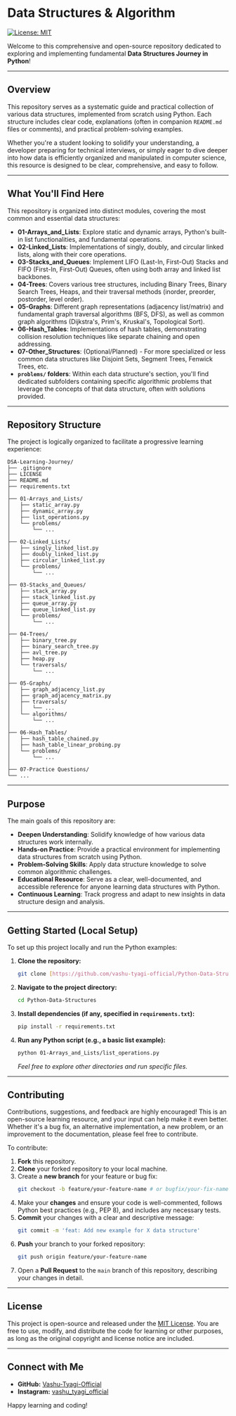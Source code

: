 # Data Structures & Algorithm 

[![License: MIT](https://img.shields.io/badge/License-MIT-yellow.svg)](LICENSE)

Welcome to this comprehensive and open-source repository dedicated to exploring and implementing fundamental **Data Structures Journey in Python**!

---

## Overview

This repository serves as a systematic guide and practical collection of various data structures, implemented from scratch using Python. Each structure includes clear code, explanations (often in companion `README.md` files or comments), and practical problem-solving examples.

Whether you're a student looking to solidify your understanding, a developer preparing for technical interviews, or simply eager to dive deeper into how data is efficiently organized and manipulated in computer science, this resource is designed to be clear, comprehensive, and easy to follow.

---

## What You'll Find Here

This repository is organized into distinct modules, covering the most common and essential data structures:

- **01-Arrays_and_Lists**: Explore static and dynamic arrays, Python's built-in list functionalities, and fundamental operations.
- **02-Linked_Lists**: Implementations of singly, doubly, and circular linked lists, along with their core operations.
- **03-Stacks_and_Queues**: Implement LIFO (Last-In, First-Out) Stacks and FIFO (First-In, First-Out) Queues, often using both array and linked list backbones.
- **04-Trees**: Covers various tree structures, including Binary Trees, Binary Search Trees, Heaps, and their traversal methods (inorder, preorder, postorder, level order).
- **05-Graphs**: Different graph representations (adjacency list/matrix) and fundamental graph traversal algorithms (BFS, DFS), as well as common graph algorithms (Dijkstra's, Prim's, Kruskal's, Topological Sort).
- **06-Hash_Tables**: Implementations of hash tables, demonstrating collision resolution techniques like separate chaining and open addressing.
- **07-Other_Structures**: (Optional/Planned) - For more specialized or less common data structures like Disjoint Sets, Segment Trees, Fenwick Trees, etc.
- **`problems/` folders**: Within each data structure's section, you'll find dedicated subfolders containing specific algorithmic problems that leverage the concepts of that data structure, often with solutions provided.

---

## Repository Structure

The project is logically organized to facilitate a progressive learning experience:

```
DSA-Learning-Journey/
├── .gitignore
├── LICENSE
├── README.md
├── requirements.txt
│
├── 01-Arrays_and_Lists/
│   ├── static_array.py
│   ├── dynamic_array.py
│   ├── list_operations.py
│   └── problems/
│       └── ...
│
├── 02-Linked_Lists/
│   ├── singly_linked_list.py
│   ├── doubly_linked_list.py
│   ├── circular_linked_list.py
│   └── problems/
│       └── ...
│
├── 03-Stacks_and_Queues/
│   ├── stack_array.py
│   ├── stack_linked_list.py
│   ├── queue_array.py
│   ├── queue_linked_list.py
│   └── problems/
│       └── ...
│
├── 04-Trees/
│   ├── binary_tree.py
│   ├── binary_search_tree.py
│   ├── avl_tree.py
│   ├── heap.py
│   └── traversals/
│       └── ...
│
├── 05-Graphs/
│   ├── graph_adjacency_list.py
│   ├── graph_adjacency_matrix.py
│   ├── traversals/
│   │   └── ...
│   └── algorithms/
│       └── ...
│
├── 06-Hash_Tables/
│   ├── hash_table_chained.py
│   ├── hash_table_linear_probing.py
│   └── problems/
│       └── ...
│
├── 07-Practice Questions/
└── ...
```

---

## Purpose

The main goals of this repository are:

- **Deepen Understanding**: Solidify knowledge of how various data structures work internally.
- **Hands-on Practice**: Provide a practical environment for implementing data structures from scratch using Python.
- **Problem-Solving Skills**: Apply data structure knowledge to solve common algorithmic challenges.
- **Educational Resource**: Serve as a clear, well-documented, and accessible reference for anyone learning data structures with Python.
- **Continuous Learning**: Track progress and adapt to new insights in data structure design and analysis.

---

## Getting Started (Local Setup)

To set up this project locally and run the Python examples:

1.  **Clone the repository:**
    ```bash
    git clone [https://github.com/vashu-tyagi-official/Python-Data-Structures.git](https://github.com/vashu-tyagi-official/Python-Data-Structures.git)
    ```
2.  **Navigate to the project directory:**
    ```bash
    cd Python-Data-Structures
    ```
3.  **Install dependencies (if any, specified in `requirements.txt`):**
    ```bash
    pip install -r requirements.txt
    ```
4.  **Run any Python script (e.g., a basic list example):**
    ```bash
    python 01-Arrays_and_Lists/list_operations.py
    ```
    _Feel free to explore other directories and run specific files._

---

## Contributing

Contributions, suggestions, and feedback are highly encouraged! This is an open-source learning resource, and your input can help make it even better. Whether it's a bug fix, an alternative implementation, a new problem, or an improvement to the documentation, please feel free to contribute.

To contribute:

1.  **Fork** this repository.
2.  **Clone** your forked repository to your local machine.
3.  Create a **new branch** for your feature or bug fix:
    ```bash
    git checkout -b feature/your-feature-name # or bugfix/your-fix-name
    ```
4.  Make your **changes** and ensure your code is well-commented, follows Python best practices (e.g., PEP 8), and includes any necessary tests.
5.  **Commit** your changes with a clear and descriptive message:
    ```bash
    git commit -m 'feat: Add new example for X data structure'
    ```
6.  **Push** your branch to your forked repository:
    ```bash
    git push origin feature/your-feature-name
    ```
7.  Open a **Pull Request** to the `main` branch of this repository, describing your changes in detail.

---

## License

This project is open-source and released under the [MIT License](LICENSE). You are free to use, modify, and distribute the code for learning or other purposes, as long as the original copyright and license notice are included.

---

## Connect with Me

- **GitHub:** [Vashu-Tyagi-Official](https://github.com/vashu-tyagi-official)
- **Instagram:** [vashu_tyagi_official](https://www.instagram.com/vashu_tyagi_official/)

Happy learning and coding!
